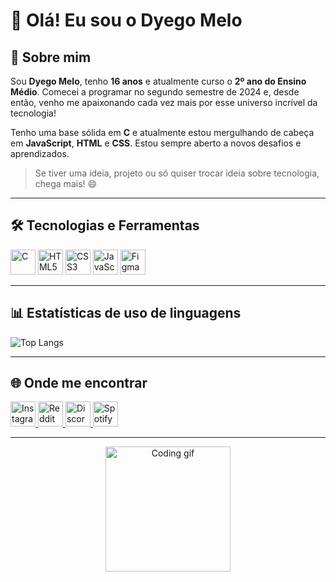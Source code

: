 # 👋 Olá! Eu sou o Dyego Melo

## 🧠 Sobre mim

Sou **Dyego Melo**, tenho **16 anos** e atualmente curso o **2º ano do Ensino Médio**. Comecei a programar no segundo semestre de 2024 e, desde então, venho me apaixonando cada vez mais por esse universo incrível da tecnologia!

Tenho uma base sólida em **C** e atualmente estou mergulhando de cabeça em **JavaScript**, **HTML** e **CSS**. Estou sempre aberto a novos desafios e aprendizados.

> Se tiver uma ideia, projeto ou só quiser trocar ideia sobre tecnologia, chega mais! 😄

---

## 🛠️ Tecnologias e Ferramentas

<p align="left">
  <img src="https://cdn.jsdelivr.net/gh/devicons/devicon/icons/c/c-original.svg" height="40" alt="C" title="C"/>
  <img src="https://cdn.jsdelivr.net/gh/devicons/devicon/icons/html5/html5-original.svg" height="40" alt="HTML5" title="HTML5"/>
  <img src="https://cdn.jsdelivr.net/gh/devicons/devicon/icons/css3/css3-original.svg" height="40" alt="CSS3" title="CSS3"/>
  <img src="https://cdn.jsdelivr.net/gh/devicons/devicon/icons/javascript/javascript-original.svg" height="40" alt="JavaScript" title="JavaScript"/>
  <img src="https://cdn.jsdelivr.net/gh/devicons/devicon/icons/figma/figma-original.svg" height="40" alt="Figma" title="Figma"/>
</p>

---

## 📊 Estatísticas de uso de linguagens

<p align="left">
  <img src="https://github-readme-stats.vercel.app/api/top-langs/?username=dyegomannuel&layout=compact&hide_border=true&theme=dark" alt="Top Langs"/>
</p>

---

## 🌐 Onde me encontrar

<p align="left">
  <a href="https://instagram.com/dyegomannuel" target="_blank">
    <img src="https://cdn-icons-png.flaticon.com/512/174/174855.png" height="40" alt="Instagram" title="Instagram" />
  </a>
  <a href="https://www.reddit.com/user/dg2xz/" target="_blank">
    <img src="https://cdn-icons-png.flaticon.com/512/2111/2111589.png" height="40" alt="Reddit" title="Reddit" />
  </a>
  <a href="https://discord.gg/u23vKxvVGU" target="_blank">
    <img src="https://cdn-icons-png.flaticon.com/512/3670/3670157.png" height="40" alt="Discord" title="Discord" />
  </a>
  <a href="https://open.spotify.com/user/31x4k6iisppfodllshh5m32hquuy?si=40a2af00f8814472" target="_blank">
    <img src="https://cdn-icons-png.flaticon.com/512/174/174872.png" height="40" alt="Spotify" title="Spotify" />
  </a>
</p>

---

<p align="center">
  <img src="https://media1.tenor.com/m/2QP5twD2d28AAAAd/spring-forward.gif" height="200" alt="Coding gif"/>
</p>
